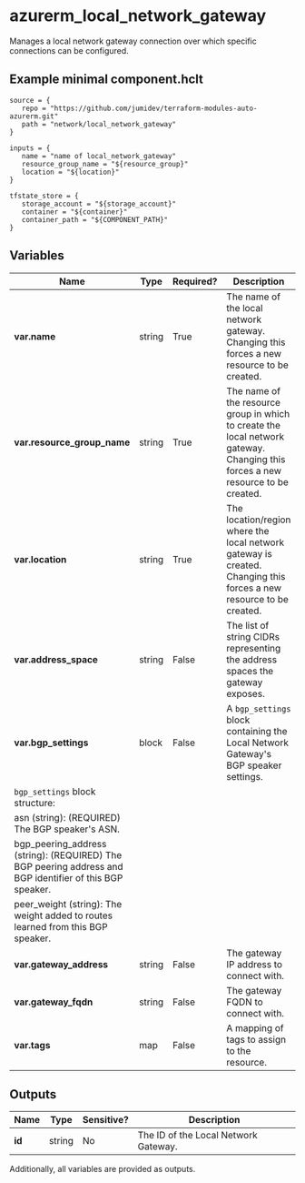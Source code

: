 # azurerm_local_network_gateway

Manages a local network gateway connection over which specific connections can be configured.

## Example minimal component.hclt

```hcl
source = {
   repo = "https://github.com/jumidev/terraform-modules-auto-azurerm.git" 
   path = "network/local_network_gateway" 
}

inputs = {
   name = "name of local_network_gateway" 
   resource_group_name = "${resource_group}" 
   location = "${location}" 
}

tfstate_store = {
   storage_account = "${storage_account}" 
   container = "${container}" 
   container_path = "${COMPONENT_PATH}" 
}

```

## Variables

| Name | Type | Required? |  Description |
| ---- | ---- | --------- |  ----------- |
| **var.name** | string | True | The name of the local network gateway. Changing this forces a new resource to be created. | 
| **var.resource_group_name** | string | True | The name of the resource group in which to create the local network gateway. Changing this forces a new resource to be created. | 
| **var.location** | string | True | The location/region where the local network gateway is created. Changing this forces a new resource to be created. | 
| **var.address_space** | string | False | The list of string CIDRs representing the address spaces the gateway exposes. | 
| **var.bgp_settings** | block | False | A `bgp_settings` block containing the Local Network Gateway's BGP speaker settings. | 
| `bgp_settings` block structure: || 
|   asn (string): (REQUIRED) The BGP speaker's ASN. ||
|   bgp_peering_address (string): (REQUIRED) The BGP peering address and BGP identifier of this BGP speaker. ||
|   peer_weight (string): The weight added to routes learned from this BGP speaker. ||
| **var.gateway_address** | string | False | The gateway IP address to connect with. | 
| **var.gateway_fqdn** | string | False | The gateway FQDN to connect with. | 
| **var.tags** | map | False | A mapping of tags to assign to the resource. | 



## Outputs

| Name | Type | Sensitive? | Description |
| ---- | ---- | --------- | --------- |
| **id** | string | No  | The ID of the Local Network Gateway. | 

Additionally, all variables are provided as outputs.
